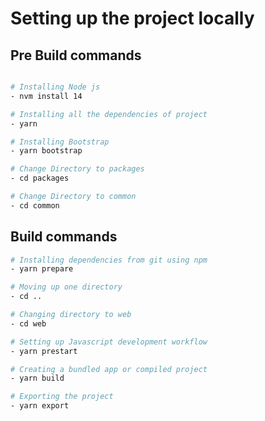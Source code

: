 
# Setting up the project locally

## Pre Build commands
``` bash

# Installing Node js
- nvm install 14

# Installing all the dependencies of project
- yarn

# Installing Bootstrap
- yarn bootstrap

# Change Directory to packages
- cd packages

# Change Directory to common
- cd common
```


## Build commands
``` bash
# Installing dependencies from git using npm
- yarn prepare

# Moving up one directory
- cd ..

# Changing directory to web
- cd web

# Setting up Javascript development workflow
- yarn prestart

# Creating a bundled app or compiled project
- yarn build

# Exporting the project
- yarn export

```
